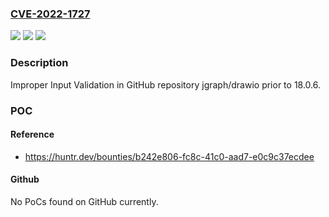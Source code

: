 ### [CVE-2022-1727](https://cve.mitre.org/cgi-bin/cvename.cgi?name=CVE-2022-1727)
![](https://img.shields.io/static/v1?label=Product&message=jgraph%2Fdrawio&color=blue)
![](https://img.shields.io/static/v1?label=Version&message=n%2Fa&color=blue)
![](https://img.shields.io/static/v1?label=Vulnerability&message=CWE-20%20Improper%20Input%20Validation&color=brighgreen)

### Description

Improper Input Validation in GitHub repository jgraph/drawio prior to 18.0.6.

### POC

#### Reference
- https://huntr.dev/bounties/b242e806-fc8c-41c0-aad7-e0c9c37ecdee

#### Github
No PoCs found on GitHub currently.


